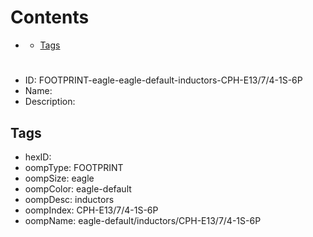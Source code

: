 



Contents
========

* [](#)
	* [Tags](#tags)

# 

- ID: FOOTPRINT-eagle-eagle-default-inductors-CPH-E13/7/4-1S-6P
- Name: 
- Description: 

## Tags

- hexID: 
- oompType: FOOTPRINT
- oompSize: eagle
- oompColor: eagle-default
- oompDesc: inductors
- oompIndex: CPH-E13/7/4-1S-6P
- oompName: eagle-default/inductors/CPH-E13/7/4-1S-6P
